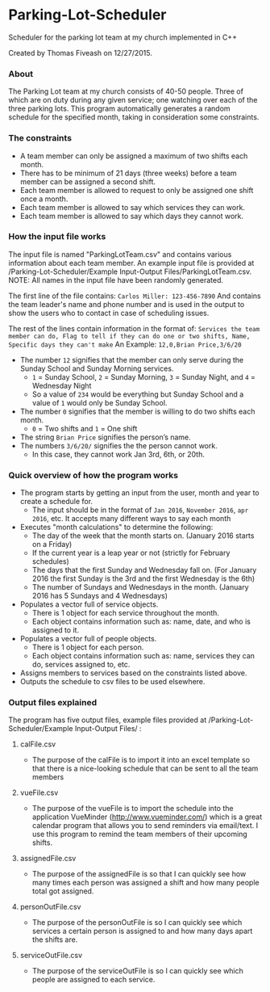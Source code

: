 # Parking-Lot-Scheduler
Scheduler for the parking lot team at my church implemented in C++

Created by Thomas Fiveash on 12/27/2015.

### About
The Parking Lot team at my church consists of 40-50 people. Three of which are on duty during any given service; one watching over each of the three parking lots. This program automatically generates a random schedule for the specified month, taking in consideration some constraints.

### The constraints
 - A team member can only be assigned a maximum of two shifts each month.
 - There has to be minimum of 21 days (three weeks) before a team member can be assigned a second shift.
 - Each team member is allowed to request to only be assigned one shift once a month.
 - Each team member is allowed to say which services they can work.
 - Each team member is allowed to say which days they cannot work.

### How the input file works
The input file is named "ParkingLotTeam.csv" and contains various information about each team member. An example input file is provided at /Parking-Lot-Scheduler/Example Input-Output Files/ParkingLotTeam.csv. NOTE: All names in the input file have been randomly generated.

The first line of the file contains:
`Carlos Miller: 123-456-7890`
And contains the team leader's name and phone number and is used in the output to show the users who to contact in case of scheduling issues.

The rest of the lines contain information in the format of:
`Services the team member can do, Flag to tell if they can do one or two shifts, Name, Specific days they can't make`
An Example:
`12,0,Brian Price,3/6/20`

- The number `12` signifies that the member can only serve during the Sunday School and Sunday Morning services.
    - `1` = Sunday School, `2` = Sunday Morning, `3` = Sunday Night, and `4` = Wednesday Night
    - So a value of `234` would be everything but Sunday School and a value of `1` would only be Sunday School.
- The number `0` signifies that the member is willing to do two shifts each month.
    - `0` = Two shifts and `1` = One shift
- The string `Brian Price` signifies the person’s name.
- The numbers `3/6/20/` signifies the the person cannot work.
    - In this case, they cannot work Jan 3rd, 6th, or 20th.

### Quick overview of how the program works
- The program starts by getting an input from the user, month and year to create a schedule for.
    - The input should be in the format of `Jan 2016`, `November 2016`, `apr 2016`, etc. It accepts many different ways to say each month
- Executes "month calculations" to determine the following:
    - The day of the week that the month starts on. (January 2016 starts on a Friday)
    - If the current year is a leap year or not (strictly for February schedules)
    - The days that the first Sunday and Wednesday fall on. (For January 2016 the first Sunday is the 3rd and the first Wednesday is the 6th)
    - The number of Sundays and Wednesdays in the month. (January 2016 has 5 Sundays and 4 Wednesdays)
- Populates a vector full of service objects.
    - There is 1 object for each service throughout the month.
    - Each object contains information such as: name, date, and who is assigned to it.
- Populates a vector full of people objects.
    - There is 1 object for each person.
    - Each object contains information such as: name, services they can do, services assigned to, etc.
- Assigns members to services based on the constraints listed above.
- Outputs the schedule to csv files to be used elsewhere.

### Output files explained

The program has five output files, example files provided at /Parking-Lot-Scheduler/Example Input-Output Files/ :

1. calFile.csv
    - The purpose of the calFile is to import it into an excel template so that there is a nice-looking schedule that can be sent to all the team members
    
2. vueFile.csv
    - The purpose of the vueFile is to import the schedule into the application VueMinder (http://www.vueminder.com/) which is a great calendar program that allows you to send reminders via email/text. I use this program to remind the team members of their upcoming shifts.
    
3. assignedFile.csv
    - The purpose of the assignedFile is so that I can quickly see how many times each person was assigned a shift and how many people total got assigned.
    
4. personOutFile.csv
    - The purpose of the personOutFile is so I can quickly see which services a certain person is assigned to and how many days apart the shifts are.
    
5. serviceOutFile.csv
    - The purpose of the serviceOutFile is so I can quickly see which people are assigned to each service.






